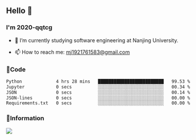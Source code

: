 ## Hello 👋


### I'm 2020-qqtcg

- 🔭 I’m currently studying software engineering at Nanjing University. 
<!-- - 🌱 I’m currently learning MLsys and -->
<!-- - 👯 I’m looking to collaborate on ... -->
<!-- - 🤔 I’m looking for help with ... -->
<!-- - 💬 Ask me about ... -->
- 📫 How to reach me: mj1921761583@gmail.com
<!-- - 😄 Pronouns: ... -->
<!-- - ⚡ Fun fact: ... -->

### 🌱Code
<!--START_SECTION:waka-->

```txt
Python             4 hrs 28 mins   █████████████████████████   99.53 %
Jupyter            0 secs          ░░░░░░░░░░░░░░░░░░░░░░░░░   00.34 %
JSON               0 secs          ░░░░░░░░░░░░░░░░░░░░░░░░░   00.14 %
JSON-lines         0 secs          ░░░░░░░░░░░░░░░░░░░░░░░░░   00.00 %
Requirements.txt   0 secs          ░░░░░░░░░░░░░░░░░░░░░░░░░   00.00 %
```

<!--END_SECTION:waka-->

### 💬Information
![](https://github-readme-stats.vercel.app/api?username=2020-qqtcg&theme=buefy&hide_border=false)


<!-- <div align="center"> <img src="https://github-readme-activity-graph.vercel.app/graph?username=2020-qqtcg&theme=minimal" /> </div> -->



